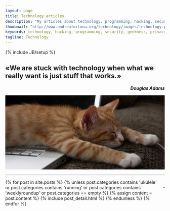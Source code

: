 ```yaml
---
layout: page
title: Technology articles
description: "My articles about technology, programming, hacking, security and geekness"
thumbnail: "http://www.andreafortuna.org/technology/images/technology.png"
keywords: technology, hacking, programming, security, geekness, privacy
tagline: Technology
---
```

{% include JB/setup %}

«We are stuck with technology when what we really want is just stuff that works.»
--
<p style="text-align: right;font-style: italic;"><strong>Douglas Adams</strong></p>

![Tech Cat](/technology/images/technology.png)

<hr/>
<p style="text-align: right;float:right;margin-top:10px;margin-left:20px;"><a href="rss.xml"><i class="fa fa-rss fa-4x" >&nbsp;</i></a></p>
<div class="blog-index">
{% for post in site.posts %}
    {% unless post.categories contains 'ukulele' or post.categories contains 'running' or post.categories contains 'weeklyroundup' or  post.categories == empty %}
        {% assign content = post.content %}
        {% include post_detail.html %}
    {% endunless  %}
{% endfor %}
</div>



